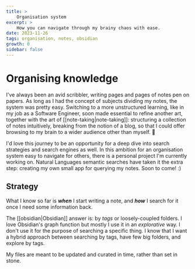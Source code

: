 ```yaml
---
title: >
    Organisation system
excerpt: >
    How you can navigate through my brainy chaos with ease.
date: 2023-11-26
tags: organisation, notes, obsidian
growth: 0
sidebar: false
---
```


# Organising knowledge
I've always been an avid scribbler, writing pages and pages of notes pen on papers. As long as I had the concept of subjects dividing my notes, the system was pretty easy.
Switching to a more unstructured learning, like in my job as a Software Engineer, soon made essential to refine another art, together with the art of [[note-taking|note-taking]]: structuring a collection of notes intuitively, breaking from the notion of a blog, so that I could offer browsing to my brain to a wider audience other than myself. 🧠

I'd love this journey to be an opportunity for a deep dive into search strategies and search engines as well.
In this ambition for an organisation system easy to navigate for others, there is a personal project I'm currently working on. Natural Languages semantic searches have taken it the extra step: creating my own small app for querying my notes. Soon to come! :)


## Strategy
What I know so far is _**when**_ I start writing a note, and _**how**_ I search for it once I need some information back.

The [[obsidian|Obsidian]] answer is: by *tags* or loosely-coupled folders. I love Obsidian's graph function but mostly I use it in an _explorative_ way. I don't use it for the purpose of searching a specific thing. I know that I want a hybrid approach between searching by tags, have few big folders, and explore by tags.

My files are meant to be updated and curated in time, rather than set in stone.